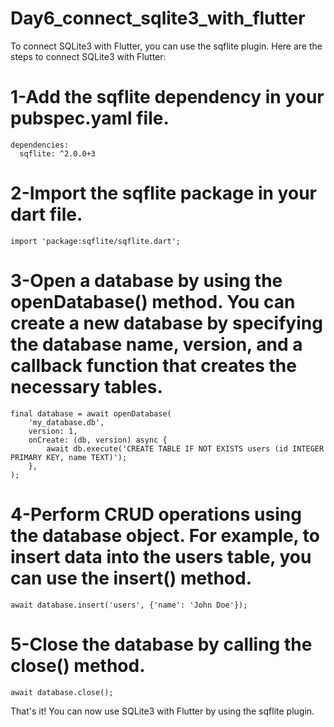 # Day6_connect_sqlite3_with_flutter









To connect SQLite3 with Flutter, you can use the sqflite plugin. Here are the steps to connect SQLite3 with Flutter:


# 1-Add the sqflite dependency in your pubspec.yaml file.

```
dependencies:
  sqflite: ^2.0.0+3
```


# 2-Import the sqflite package in your dart file.


```
import 'package:sqflite/sqflite.dart';
```


# 3-Open a database by using the openDatabase() method. You can create a new database by specifying the database name, version, and a callback function that creates the necessary tables.


```
final database = await openDatabase(
    'my_database.db',
    version: 1,
    onCreate: (db, version) async {
        await db.execute('CREATE TABLE IF NOT EXISTS users (id INTEGER PRIMARY KEY, name TEXT)');
    },
);
```


# 4-Perform CRUD operations using the database object. For example, to insert data into the users table, you can use the insert() method.


```
await database.insert('users', {'name': 'John Doe'});
```

# 5-Close the database by calling the close() method.

```
await database.close();
```

That's it! You can now use SQLite3 with Flutter by using the sqflite plugin.

